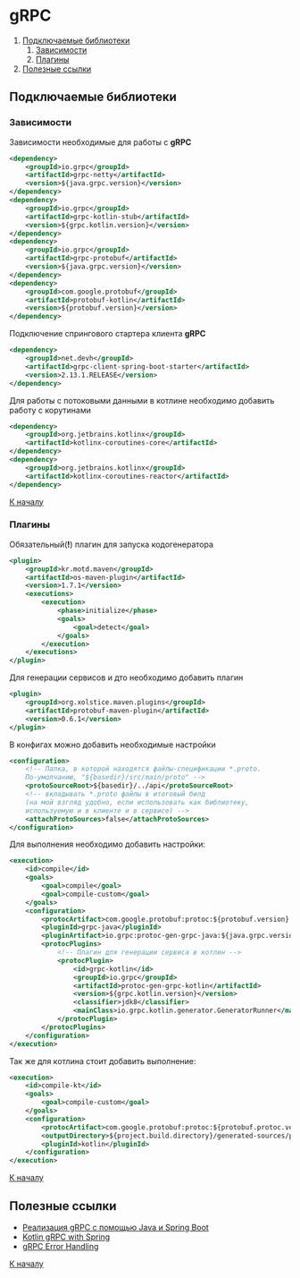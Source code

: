 # gRPC

1. [Подключаемые библиотеки](#libs)
   1. [Зависимости](#dependencys)
   2. [Плагины](#plugins)
2. [Полезные ссылки](#links)

## Подключаемые библиотеки<a id="libs"></a>

### <a id="dependencys">Зависимости</a>

Зависимости необходимые для работы с **gRPC**
```xml
<dependency>
    <groupId>io.grpc</groupId>
    <artifactId>grpc-netty</artifactId>
    <version>${java.grpc.version}</version>
</dependency>
<dependency>
    <groupId>io.grpc</groupId>
    <artifactId>grpc-kotlin-stub</artifactId>
    <version>${grpc.kotlin.version}</version>
</dependency>
<dependency>
    <groupId>io.grpc</groupId>
    <artifactId>grpc-protobuf</artifactId>
    <version>${java.grpc.version}</version>
</dependency>
<dependency>
    <groupId>com.google.protobuf</groupId>
    <artifactId>protobuf-kotlin</artifactId>
    <version>${protobuf.version}</version>
</dependency>
```

Подключение спрингового стартера клиента **gRPC**
```xml
<dependency>
    <groupId>net.devh</groupId>
    <artifactId>grpc-client-spring-boot-starter</artifactId>
    <version>2.13.1.RELEASE</version>
</dependency>
```

Для работы с потоковыми данными в котлине необходимо добавить работу с корутинами
```xml
<dependency>
    <groupId>org.jetbrains.kotlinx</groupId>
    <artifactId>kotlinx-coroutines-core</artifactId>
</dependency>
<dependency>
    <groupId>org.jetbrains.kotlinx</groupId>
    <artifactId>kotlinx-coroutines-reactor</artifactId>
</dependency>
```

[К началу](#grpc)

### Плагины<a id="plugins"></a>

Обязательный(**!**) плагин для запуска кодогенератора
```xml
<plugin>
    <groupId>kr.motd.maven</groupId>
    <artifactId>os-maven-plugin</artifactId>
    <version>1.7.1</version> 
    <executions>
        <execution>
            <phase>initialize</phase>
            <goals>
                <goal>detect</goal>
            </goals>
        </execution>
    </executions>
</plugin>
```

Для генерации сервисов и дто необходимо добавить плагин
```xml
<plugin>
    <groupId>org.xolstice.maven.plugins</groupId>
    <artifactId>protobuf-maven-plugin</artifactId>
    <version>0.6.1</version>
</plugin>
```
В конфигах можно добавить необходимые настройки
```xml
<configuration>
    <!-- Папка, в которой находятся файлы-спецификации *.proto.
    По-умолчанию, "${basedir}/src/main/proto" -->
    <protoSourceRoot>${basedir}/../api</protoSourceRoot>
    <!-- вкладывать *.proto файлы в итоговый билд
    (на мой взгляд удобно, если использовать как библиотеку,
    используемую и в клиенте и в сервисе) -->
    <attachProtoSources>false</attachProtoSources>
</configuration>
```

Для выполнения необходимо добавить настройки:
```xml
<execution>
    <id>compile</id>
    <goals>
        <goal>compile</goal>
        <goal>compile-custom</goal>
    </goals>
    <configuration>
        <protocArtifact>com.google.protobuf:protoc:${protobuf.version}:exe:${os.detected.classifier}</protocArtifact>
        <pluginId>grpc-java</pluginId>
        <pluginArtifact>io.grpc:protoc-gen-grpc-java:${java.grpc.version}:exe:${os.detected.classifier}</pluginArtifact>
        <protocPlugins>
            <!-- Плагин для генерации сервиса в котлин -->
            <protocPlugin>
                <id>grpc-kotlin</id>
                <groupId>io.grpc</groupId>
                <artifactId>protoc-gen-grpc-kotlin</artifactId>
                <version>${grpc.kotlin.version}</version>
                <classifier>jdk8</classifier>
                <mainClass>io.grpc.kotlin.generator.GeneratorRunner</mainClass>
            </protocPlugin>
        </protocPlugins>
    </configuration>
</execution>
```

Так же для котлина стоит добавить выполнение:
```xml
<execution>
    <id>compile-kt</id>
    <goals>
        <goal>compile-custom</goal>
    </goals>
    <configuration>
        <protocArtifact>com.google.protobuf:protoc:${protobuf.protoc.version}:exe:${os.detected.classifier}</protocArtifact>
        <outputDirectory>${project.build.directory}/generated-sources/protobuf/kotlin</outputDirectory>
        <pluginId>kotlin</pluginId>
    </configuration>
</execution>
```

[К началу](#grpc)



## Полезные ссылки<a id="links"></a>

* [Реализация gRPC с помощью Java и Spring Boot](https://habr.com/ru/companies/otus/articles/730740/)
* [Kotlin gRPC with Spring](https://dev.to/aleksk1ng/kotlin-grpc-with-spring-9np)
* [gRPC Error Handling](https://www.vinsguru.com/grpc-error-handling/)

[К началу](#grpc)